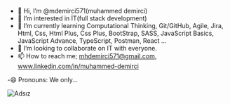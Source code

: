 - 👋 Hi, I’m @mdemirci571(muhammed demirci)
- 👀 I’m interested in İT(full stack development)
- 🌱 I’m currently learning Computational Thinking, Git/GitHub, Agile, Jira, Html, Css, Html Plus, Css Plus, BootStrap, SASS, JavaScript Basics, JavaScript Advance, TypeScript, Postman, React ...
- 💞️  I’m looking to collaborate on IT with everyone.
- 📫 How to reach me; mhdemirci571@gmail.com, www.linkedin.com/in/muhammed-demirci 

-😄 Pronouns: We only...
<!---
mdemirci571/mdemirci571 is a ✨ special ✨ repository because its `README.md` (this file) appears on your GitHub profile.
You can click the Preview link to take a look at your changes.
--->

![Adsız](https://user-images.githubusercontent.com/118989410/205894833-0aa28f7d-474e-4eca-82e1-397132d94e89.jpg)

